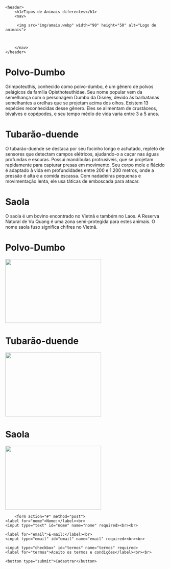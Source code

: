 <!DOCTYPE html>
<html lang="en">
<head>
    <meta charset="UTF-8">
    <meta name="viewport" content="width=device-width, initial-scale=1.0">
    <title>Animais Diferentes</title>
    <link rel="stylesheet" href="index.html">
    <link rel="stylesheet" href="projeto.css">

</head>
<body>

    <header>
        <h1>Tipos de Animais diferentes</h1>
        <nav>
           
         <img src="img/amais.webp" width="90" height="50" alt="Logo de animais">


        
        </nav>
    </header>
 
<div class="grid">
    <!-- Polvo-Dumbo -->
  <div class="coluna">
    <h1>Polvo-Dumbo</h1>
    <p>    Grimpoteuthis, conhecido como polvo-dumbo, é um gênero de polvos pelágicos da família Opisthoteuthidae. Seu nome popular vem da semelhança com o personagem Dumbo da Disney, devido às barbatanas semelhantes a orelhas que se projetam acima dos olhos. Existem 13 espécies reconhecidas desse gênero. Eles se alimentam de crustáceos, bivalves e copépodes, e seu tempo médio de vida varia entre 3 a 5 anos.
</p>

 <!-- Tubarão-duende-->
  <h1>Tubarão-duende</h1>
  <p>  O tubarão-duende se destaca por seu focinho longo e achatado, repleto de sensores que detectam campos elétricos, ajudando-o a caçar nas águas profundas e escuras. Possui mandíbulas protrusíveis, que se projetam rapidamente para capturar presas em movimento. Seu corpo mole e flácido é adaptado à vida em profundidades entre 200 e 1.200 metros, onde a pressão é alta e a comida escassa. Com nadadeiras pequenas e movimentação lenta, ele usa táticas de emboscada para atacar.
</p>

<!-- Saolae-->
<h1>Saola</h1>
<p>O saola é um bovino encontrado no Vietnã e também no Laos. A Reserva Natural de Vu Quang é uma zona semi-protegida para estes animais. O nome saola fuso significa chifres no Vietnã. </p>
<p>

</div>
  <div class="coluna">
     <h1>Polvo-Dumbo</h1>
  <img src="https://upload.wikimedia.org/wikipedia/commons/thumb/b/b0/Dumbo-hires_%28cropped%29.jpg/1024px-Dumbo-hires_%28cropped%29.jpg" width="300" height="200"  alt="">

<h1>Tubarão-duende</h1>
    <img src="https://res.cloudinary.com/dr0zfbman/images/w_960,h_565,c_scale/f_auto,q_auto:good/v1744261259/WordPress%20Content/Goblin-shark/Goblin-shark.jpg?_i=AA" width="300" height="200" alt="">

  <h1>Saola</h1>
  <img src="https://oeco.org.br/wp-content/uploads/oeco-migration/images/stories/fev2015/13022015-saola.jpg" width="300" height="200" alt="">

</div>
  
 <div class="coluna">

        <form action="#" method="post">
    <label for="nome">Nome:</label><br>
    <input type="text" id="nome" name="nome" required><br><br>

    <label for="email">E-mail:</label><br>
    <input type="email" id="email" name="email" required><br><br>

    <input type="checkbox" id="termos" name="termos" required>
    <label for="termos">Aceito os termos e condições</label><br><br>

    <button type="submit">Cadastrar</button>
  </form>
  </div>
</div>

<script>
    const footer = document.createElement('footer');
    
    footer.innerHTML = '<p>&copy; 2025 - contato:(31)96325-9862 endereço:Rua Denise Cristina,853 Todos os direitos reservados.</p>';
    
    document.body.appendChild(footer);
  </script>
    
</body>
</html>
